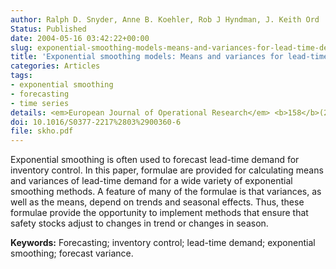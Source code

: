 ```yaml
---
author: Ralph D. Snyder, Anne B. Koehler, Rob J Hyndman, J. Keith Ord
Status: Published
date: 2004-05-16 03:42:22+00:00
slug: exponential-smoothing-models-means-and-variances-for-lead-time-demand
title: 'Exponential smoothing models: Means and variances for lead-time demand'
categories: Articles
tags:
- exponential smoothing
- forecasting
- time series
details: <em>European Journal of Operational Research</em> <b>158</b>(2) 444-455
doi: 10.1016/S0377-2217%2803%2900360-6
file: skho.pdf
---
```


Exponential smoothing is often used to forecast lead-time demand for inventory control. In this paper, formulae are provided for calculating means and variances of lead-time demand for a wide variety of exponential smoothing methods. A feature of many of the formulae is that variances, as well as the means, depend on trends and seasonal effects. Thus, these formulae provide the opportunity to implement methods that ensure that safety stocks adjust to changes in trend or changes in season.

**Keywords:** Forecasting; inventory control; lead-time demand; exponential smoothing; forecast variance.
